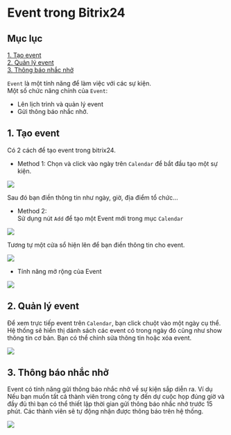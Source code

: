 # Event trong Bitrix24  

## Mục lục 
[1. Tạo event](#1)  
[2. Quản lý event](#2)   
[3. Thông báo nhắc nhở](#3)    

`Event` là một tính năng để làm việc với các sự kiện.  
Một số chức năng chính của `Event`:  
- Lên lịch trình và quản lý event
- Gửi thông báo nhắc nhở.  

<a name="1"></a>

## 1. Tạo event  
Có 2 cách để tạo event trong bitrix24.  
- Method 1:
Chọn và click vào ngày trên `Calendar` để bắt đầu tạo một sự kiện.  

<img src="https://i.imgur.com/9QeQVmg.png">  

Sau đó bạn điền thông tin như ngày, giờ, địa điểm tổ chức...  

- Method 2:  
Sử dụng nút `Add` để tạo một Event mới trong mục `Calendar`  

<img src="https://i.imgur.com/VXdGcYM.png">  

Tương tự một cửa sổ hiện lên để bạn điền thông tin cho event.  

<img src="https://i.imgur.com/Yydcevd.png">  

- Tính năng mở rộng của Event  

<img src="https://i.imgur.com/ijN1GkW.png">

<a name="2"></a>

## 2. Quản lý event  

Để xem trực tiếp event trên `Calendar`, bạn click chuột vào một ngày cụ thể. Hệ thống sẽ hiển thị dánh sách các event có trong ngày đó cũng như show thông tin cơ bản. Bạn có thể chỉnh sửa thông tin hoặc xóa event.  

<img src="https://i.imgur.com/bgIbN1X.png">  

<a name="3"></a>

## 3. Thông báo nhắc nhở  

Event có tính năng gửi thông báo nhắc nhở về sự kiện sắp diễn ra. Ví dụ Nếu bạn muốn tất cả thành viên trong công ty đến dự cuộc họp đúng giờ và đầy đủ thì bạn có thể thiết lập thời gian gửi thông báo nhắc nhở trước 15 phút. Các thành viên sẽ tự động nhận được thông báo trên hệ thống.  

<img src="https://i.imgur.com/XMeEJza.png">  


